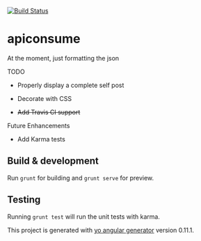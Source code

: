 [![Build Status](https://travis-ci.org/ahsanbagwan/angularClient.svg?branch=master)](https://travis-ci.org/ahsanbagwan/angularClient)

# apiconsume

At the moment, just formatting the json

TODO

* Properly display a complete self post

* Decorate with CSS

* ~~Add Travis CI support~~

Future Enhancements

* Add Karma tests

##

## Build & development

Run `grunt` for building and `grunt serve` for preview.

## Testing

Running `grunt test` will run the unit tests with karma.

This project is generated with [yo angular generator](https://github.com/yeoman/generator-angular)
version 0.11.1.
